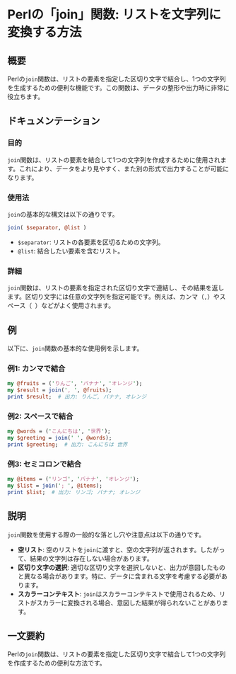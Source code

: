 <!--
Meta Description: # Perlの「join」関数: リストを文字列に変換する方法 ## 概要 Perlの`join`関数は、リストの要素を指定した区切り文字で結合し、1つの文字列を生成するための便利な機能です。この関数は、データの整形や出力時に非常に役立ちます。 ## ドキュメンテーション ### 目的 `join`...
Meta Keywords: join, 関数は, perl, list, バナナ
-->

# Perlの「join」関数: リストを文字列に変換する方法

## 概要
Perlの`join`関数は、リストの要素を指定した区切り文字で結合し、1つの文字列を生成するための便利な機能です。この関数は、データの整形や出力時に非常に役立ちます。

## ドキュメンテーション
### 目的
`join`関数は、リストの要素を結合して1つの文字列を作成するために使用されます。これにより、データをより見やすく、また別の形式で出力することが可能になります。

### 使用法
`join`の基本的な構文は以下の通りです。

```perl
join( $separator, @list )
```

- `$separator`: リストの各要素を区切るための文字列。
- `@list`: 結合したい要素を含むリスト。

### 詳細
`join`関数は、リストの要素を指定された区切り文字で連結し、その結果を返します。区切り文字には任意の文字列を指定可能です。例えば、カンマ（`,`）やスペース（` `）などがよく使用されます。

## 例
以下に、`join`関数の基本的な使用例を示します。

### 例1: カンマで結合
```perl
my @fruits = ('りんご', 'バナナ', 'オレンジ');
my $result = join(', ', @fruits);
print $result;  # 出力: りんご, バナナ, オレンジ
```

### 例2: スペースで結合
```perl
my @words = ('こんにちは', '世界');
my $greeting = join(' ', @words);
print $greeting;  # 出力: こんにちは 世界
```

### 例3: セミコロンで結合
```perl
my @items = ('リンゴ', 'バナナ', 'オレンジ');
my $list = join('; ', @items);
print $list;  # 出力: リンゴ; バナナ; オレンジ
```

## 説明
`join`関数を使用する際の一般的な落とし穴や注意点は以下の通りです。

- **空リスト**: 空のリストを`join`に渡すと、空の文字列が返されます。したがって、結果の文字列は存在しない場合があります。
- **区切り文字の選択**: 適切な区切り文字を選択しないと、出力が意図したものと異なる場合があります。特に、データに含まれる文字を考慮する必要があります。
- **スカラーコンテキスト**: `join`はスカラーコンテキストで使用されるため、リストがスカラーに変換される場合、意図した結果が得られないことがあります。

## 一文要約
Perlの`join`関数は、リストの要素を指定した区切り文字で結合して1つの文字列を作成するための便利な方法です。